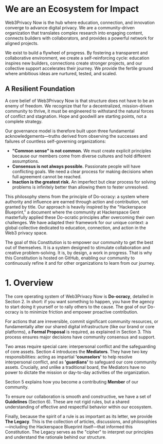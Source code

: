 # We are an Ecosystem for Impact

Web3Privacy Now is the hub where education, connection, and innovation converge to advance digital privacy. We are a community-driven organization that translates complex research into engaging content, connects builders with collaborators, and provides a powerful network for aligned projects.

We exist to build a flywheel of progress. By fostering a transparent and collaborative environment, we create a self-reinforcing cycle: education inspires new builders, connections create stronger projects, and our collective support accelerates their journey. We provide the fertile ground where ambitious ideas are nurtured, tested, and scaled.

## A Resilient Foundation

A core belief of Web3Privacy Now is that structure does not have to be an enemy of freedom. We recognize that for a decentralized, mission-driven community to thrive, it must be engineered to withstand the natural forces of conflict and stagnation. Hope and goodwill are starting points, not a complete strategy.

Our governance model is therefore built upon three fundamental acknowledgements—truths derived from observing the successes and failures of countless self-governing organizations:

* **"Common sense" is not common.** We must create explicit principles because our members come from diverse cultures and hold different assumptions.
* **Consensus is not always possible.** Passionate people will have conflicting goals. We need a clear process for making decisions when full agreement cannot be reached.
* **Inaction is the greatest risk.** An imperfect but clear process for solving problems is infinitely better than allowing them to fester unresolved.

This philosophy stems from the principle of Do-ocracy: a system where authority and influence are earned through action and contribution, not granted by title. Our approach is heavily inspired by the "Hackerspace Blueprint," a document where the community at Hackerspace Gent masterfully applied these Do-ocratic principles after overcoming their own challenges. We have adapted their framework for our unique context: a global collective dedicated to education, connection, and action in the Web3 privacy space.

The goal of this Constitution is to empower our community to get the best out of themselves. It is a system designed to stimulate collaboration and creative problem-solving. It is, by design, a work in progress. That is why this Constitution is hosted on GitHub, enabling our community to continuously refine it and for other organizations to learn from our journey.

# 1. Overview

The core operating system of Web3Privacy Now is **Do-ocracy**, detailed in Section 2. In short: if you want something to happen, you have the agency to start doing it yourself or to rally others to the cause. The goal of our Do-ocracy is to minimize friction and empower proactive contribution.

For actions that are irreversible, commit significant community resources, or fundamentally alter our shared digital infrastructure (like our brand or core platforms), a **Formal Proposal** is required, as explained in Section 3. This process ensures major decisions have community consensus and support.

Two areas require special care: interpersonal conflict and the safeguarding of core assets. Section 4 introduces the **Mediators**. They have two key responsibilities: acting as impartial **'counselors'** to help resolve interpersonal conflict, and as **'guardians'** to safeguard our core community assets. Crucially, and unlike a traditional board, the Mediators have no power to dictate the mission or day-to-day activities of the organization.

Section 5 explains how you become a contributing **Member** of our community.

To ensure our collaboration is smooth and constructive, we have a set of **Guidelines** (Section 6). These are not rigid rules, but a shared understanding of effective and respectful behavior within our ecosystem.

Finally, because the spirit of a rule is as important as its letter, we provide **The Legacy**. This is the collection of articles, discussions, and philosophies—including the Hackerspace Blueprint itself—that informed this Constitution. The Legacy serves as the "cipher" to interpret our principles and understand the rationale behind our structure.
